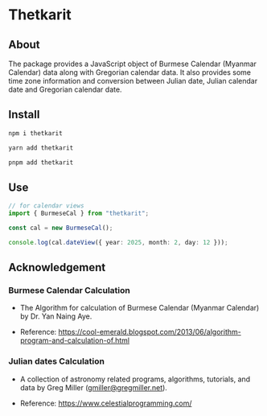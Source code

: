 # Thetkarit

## About

The package provides a JavaScript object of Burmese Calendar (Myanmar Calendar) data along with Gregorian calendar data.
It also provides some time zone information and conversion between Julian date, Julian calendar date and Gregorian calendar date.

## Install

```bash
npm i thetkarit
```

```bash
yarn add thetkarit
```

```bash
pnpm add thetkarit
```

## Use

```ts
// for calendar views
import { BurmeseCal } from "thetkarit";

const cal = new BurmeseCal();

console.log(cal.dateView({ year: 2025, month: 2, day: 12 }));
```


## Acknowledgement

### Burmese Calendar Calculation

- The Algorithm for calculation of Burmese Calendar (Myanmar Calendar) by Dr. Yan Naing Aye.

- Reference: https://cool-emerald.blogspot.com/2013/06/algorithm-program-and-calculation-of.html

### Julian dates Calculation

- A collection of astronomy related programs, algorithms, tutorials, and data by Greg Miller (gmiller@gregmiller.net).

- Reference: https://www.celestialprogramming.com/